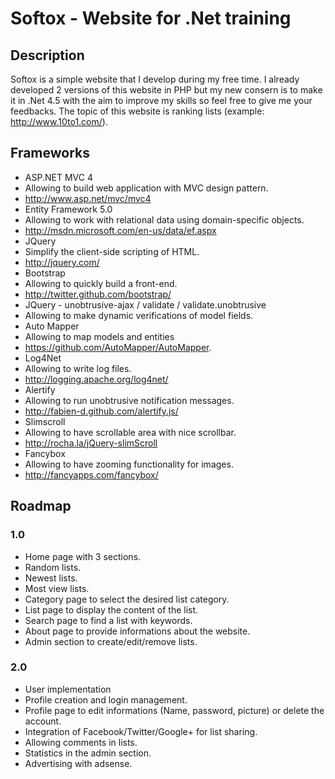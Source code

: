 # Softox - Website for .Net training

## Description

Softox is a simple website that I develop during my free time.
I already developed 2 versions of this website in PHP but my new consern is to make it in .Net 4.5
with the aim to improve my skills so feel free to give me your feedbacks.
The topic of this website is ranking lists (example: http://www.10to1.com/).

## Frameworks

- ASP.NET MVC 4
 - Allowing to build web application with MVC design pattern.
 - http://www.asp.net/mvc/mvc4
- Entity Framework 5.0
 - Allowing to work with relational data using domain-specific objects.
 - http://msdn.microsoft.com/en-us/data/ef.aspx
- JQuery
 - Simplify the client-side scripting of HTML.
 - http://jquery.com/
- Bootstrap
 - Allowing to quickly build a front-end.
 - http://twitter.github.com/bootstrap/
- JQuery - unobtrusive-ajax / validate / validate.unobtrusive
 - Allowing to make dynamic verifications of model fields.
- Auto Mapper
 - Allowing to map models and entities
 - https://github.com/AutoMapper/AutoMapper.
- Log4Net
 - Allowing to write log files.
 - http://logging.apache.org/log4net/
- Alertify
 - Allowing to run unobtrusive notification messages.
 - http://fabien-d.github.com/alertify.js/
- Slimscroll
 - Allowing to have scrollable area with nice scrollbar.
 - http://rocha.la/jQuery-slimScroll
- Fancybox
 - Allowing to have zooming functionality for images.
 - http://fancyapps.com/fancybox/

## Roadmap

### 1.0
- Home page with 3 sections.
 - Random lists.
 - Newest lists.
 - Most view lists.
- Category page to select the desired list category.
- List page to display the content of the list.
- Search page to find a list with keywords.
- About page to provide  informations about the website.
- Admin section to create/edit/remove lists.

### 2.0
- User implementation
 - Profile creation and login management.
 - Profile page to edit informations (Name, password, picture) or delete the account.
 - Integration of Facebook/Twitter/Google+ for list sharing.
 - Allowing comments in lists.
- Statistics in the admin section.
- Advertising with adsense.
